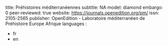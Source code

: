 title: Préhistoires méditerranéennes
subtitle: NA
model: diamond
embargo: 0
peer-reviewed: true
website: https://journals.openedition.org/pm/
issn: 2105-2565
publisher: OpenEdition - Laboratoire méditerranéen de Préhistoire Europe Afrique
languages : 
-  fr
-  en

